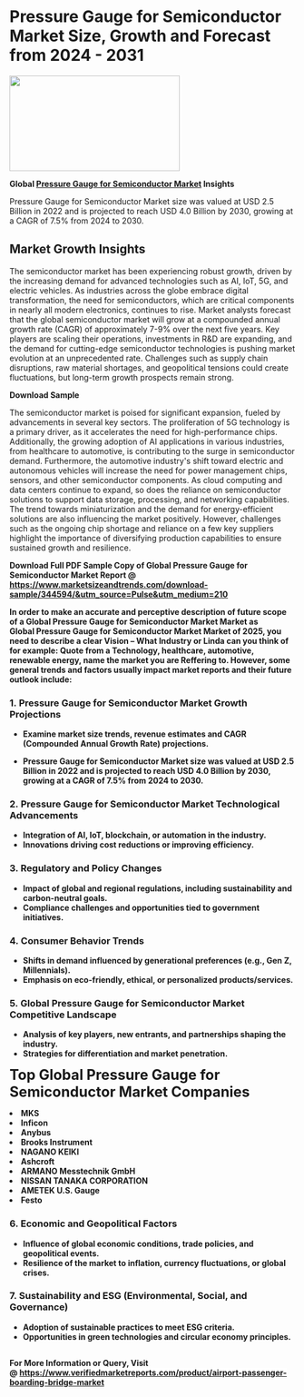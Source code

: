 <H1>Pressure Gauge for Semiconductor Market Size, Growth and Forecast from 2024 - 2031</H1><img class="aligncenter size-medium wp-image-584254" src="https://thirdeyenews.in/wp-content/uploads/2024/09/Global-Market-Research-300x168.jpeg" alt="" width="300" height="168" /><p><strong>Global&nbsp;<a href="https://www.marketsizeandtrends.com/download-sample/344594/&amp;utm_source=Pulse&amp;utm_medium=210">Pressure Gauge for Semiconductor Market</a> Insights</strong></p><p>Pressure Gauge for Semiconductor Market size was valued at USD 2.5 Billion in 2022 and is projected to reach USD 4.0 Billion by 2030, growing at a CAGR of 7.5% from 2024 to 2030.</p><p><h2>Market Growth Insights</h2> <p>The semiconductor market has been experiencing robust growth, driven by the increasing demand for advanced technologies such as AI, IoT, 5G, and electric vehicles. As industries across the globe embrace digital transformation, the need for semiconductors, which are critical components in nearly all modern electronics, continues to rise. Market analysts forecast that the global semiconductor market will grow at a compounded annual growth rate (CAGR) of approximately 7-9% over the next five years. Key players are scaling their operations, investments in R&D are expanding, and the demand for cutting-edge semiconductor technologies is pushing market evolution at an unprecedented rate. Challenges such as supply chain disruptions, raw material shortages, and geopolitical tensions could create fluctuations, but long-term growth prospects remain strong.</p> <p><strong>Download Sample</strong></p> <p>The semiconductor market is poised for significant expansion, fueled by advancements in several key sectors. The proliferation of 5G technology is a primary driver, as it accelerates the need for high-performance chips. Additionally, the growing adoption of AI applications in various industries, from healthcare to automotive, is contributing to the surge in semiconductor demand. Furthermore, the automotive industry's shift toward electric and autonomous vehicles will increase the need for power management chips, sensors, and other semiconductor components. As cloud computing and data centers continue to expand, so does the reliance on semiconductor solutions to support data storage, processing, and networking capabilities. The trend towards miniaturization and the demand for energy-efficient solutions are also influencing the market positively. However, challenges such as the ongoing chip shortage and reliance on a few key suppliers highlight the importance of diversifying production capabilities to ensure sustained growth and resilience.</p> <p><strong></p><p><span class=""><strong>Download Full PDF Sample Copy of Global Pressure Gauge for Semiconductor Market Report</strong> @ <a href="https://www.marketsizeandtrends.com/download-sample/344594/&amp;utm_source=Pulse&amp;utm_medium=210" target="_blank">https://www.marketsizeandtrends.com/download-sample/344594/&amp;utm_source=Pulse&amp;utm_medium=210</a></span></p><p>In order to make an accurate and perceptive description of future scope of a Global&nbsp;Pressure Gauge for Semiconductor Market Market as Global&nbsp;Pressure Gauge for Semiconductor Market Market of 2025, you need to describe a clear Vision &ndash; What Industry or Linda can you think of for example: Quote from a Technology, healthcare, automotive, renewable energy, name the market you are Reffering to. However, some general trends and factors usually impact market reports and their future outlook include:</p><h3>1.&nbsp;<strong>Pressure Gauge for Semiconductor Market Growth Projections</strong></h3><ul><li>Examine market size trends, revenue estimates and CAGR (Compounded Annual Growth Rate) projections.</li><li><p>Pressure Gauge for Semiconductor Market size was valued at USD 2.5 Billion in 2022 and is projected to reach USD 4.0 Billion by 2030, growing at a CAGR of 7.5% from 2024 to 2030.</p></li></ul><h3>2.&nbsp;<strong>Pressure Gauge for Semiconductor Market Technological Advancements</strong></h3><ul><li>Integration of AI, IoT, blockchain, or automation in the industry.</li><li>Innovations driving cost reductions or improving efficiency.</li></ul><h3>3.&nbsp;<strong>Regulatory and Policy Changes</strong></h3><ul><li>Impact of global and regional regulations, including sustainability and carbon-neutral goals.</li><li>Compliance challenges and opportunities tied to government initiatives.</li></ul><h3>4.&nbsp;<strong>Consumer Behavior Trends</strong></h3><ul><li>Shifts in demand influenced by generational preferences (e.g., Gen Z, Millennials).</li><li>Emphasis on eco-friendly, ethical, or personalized products/services.</li></ul><h3>5.&nbsp;<strong>Global Pressure Gauge for Semiconductor Market Competitive Landscape</strong></h3><ul><li>Analysis of key players, new entrants, and partnerships shaping the industry.</li><li>Strategies for differentiation and market penetration.</li></ul><p data-pm-slice="1 1 []"><span style="color: inherit; font-family: inherit; font-size: 25px;">Top Global Pressure Gauge for Semiconductor Market Companies</span></p><div class="" data-test-id=""><p><li>MKS</li><li> Inficon</li><li> Anybus</li><li> Brooks Instrument</li><li> NAGANO KEIKI</li><li> Ashcroft</li><li> ARMANO Messtechnik GmbH</li><li> NISSAN TANAKA CORPORATION</li><li> AMETEK U.S. Gauge</li><li> Festo</li></p></div><h3>6.&nbsp;<strong>Economic and Geopolitical Factors</strong></h3><ul><li>Influence of global economic conditions, trade policies, and geopolitical events.</li><li>Resilience of the market to inflation, currency fluctuations, or global crises.</li></ul><h3>7.&nbsp;<strong>Sustainability and ESG (Environmental, Social, and Governance)</strong></h3><ul><li>Adoption of sustainable practices to meet ESG criteria.</li><li>Opportunities in green technologies and circular economy principles.</li></ul><h2><strong style="font-size: 14px;">For More Information or Query, Visit @&nbsp;</strong><a style="background-color: #ffffff; font-size: 14px;" href="https://www.marketsizeandtrends.com/report/pressure-gauge-for-semiconductor-market/" target="_blank">https://www.verifiedmarketreports.com/product/airport-passenger-boarding-bridge-market</a></h2>
